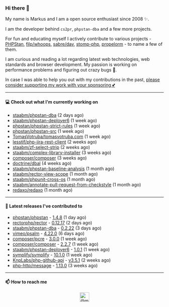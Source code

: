 ### Hi there 👋



My name is Markus and I am a open source enthusiast since 2008 ✨.

I am the developer behind `cs2pr`, `phpstan-dba` and a few more projects.

For fun and educating myself I actively contribute to various projects - [PHPStan](https://github.com/phpstan/phpstan-src), [filp/whoops](https://github.com/filp/whoops), [sabre/dav](https://github.com/sabre-io/dav), [stomp-php](https://github.com/stomp-php/stomp-php), [propelorm](https://github.com/propelorm) - to name a few of them.

I am curious and reading a lot regarding latest web technologies, web standards and browser development. My passion is working on performance problems and figuring out crazy bugs 🐜.

In case I was able to help you out with my contributions in the past, [please consider supporting my work with your sponsoring 💕](https://github.com/sponsors/staabm)


---

#### 💻 Check out what I'm currently working on

- [staabm/phpstan-dba](https://github.com/staabm/phpstan-dba) (2 days ago)
- [staabm/phpstan-deployer6](https://github.com/staabm/phpstan-deployer6) (1 week ago)
- [phpstan/phpstan-strict-rules](https://github.com/phpstan/phpstan-strict-rules) (1 week ago)
- [phpstan/phpstan-src](https://github.com/phpstan/phpstan-src) (1 week ago)
- [TomasVotruba/tomasvotruba.com](https://github.com/TomasVotruba/tomasvotruba.com) (1 week ago)
- [lesstif/php-jira-rest-client](https://github.com/lesstif/php-jira-rest-client) (2 weeks ago)
- [staabm/zf-select-strip](https://github.com/staabm/zf-select-strip) (2 weeks ago)
- [staabm/complex-library-installer](https://github.com/staabm/complex-library-installer) (3 weeks ago)
- [composer/composer](https://github.com/composer/composer) (3 weeks ago)
- [doctrine/dbal](https://github.com/doctrine/dbal) (4 weeks ago)
- [staabm/phpstan-baseline-analysis](https://github.com/staabm/phpstan-baseline-analysis) (1 month ago)
- [staabm/rector-view-scope](https://github.com/staabm/rector-view-scope) (1 month ago)
- [staabm/phpunit-cross-os](https://github.com/staabm/phpunit-cross-os) (1 month ago)
- [staabm/annotate-pull-request-from-checkstyle](https://github.com/staabm/annotate-pull-request-from-checkstyle) (1 month ago)
- [redaxo/redaxo](https://github.com/redaxo/redaxo) (1 month ago)

---

#### 🔭 Latest releases I've contributed to

- [phpstan/phpstan](https://github.com/phpstan/phpstan) - [1.4.8](https://github.com/phpstan/phpstan/releases/tag/1.4.8) (1 day ago)
- [rectorphp/rector](https://github.com/rectorphp/rector) - [0.12.17](https://github.com/rectorphp/rector/releases/tag/0.12.17) (2 days ago)
- [staabm/phpstan-dba](https://github.com/staabm/phpstan-dba) - [0.2.22](https://github.com/staabm/phpstan-dba/releases/tag/0.2.22) (3 days ago)
- [vimeo/psalm](https://github.com/vimeo/psalm) - [4.22.0](https://github.com/vimeo/psalm/releases/tag/4.22.0) (6 days ago)
- [composer/pcre](https://github.com/composer/pcre) - [3.0.0](https://github.com/composer/pcre/releases/tag/3.0.0) (1 week ago)
- [composer/composer](https://github.com/composer/composer) - [2.2.7](https://github.com/composer/composer/releases/tag/2.2.7) (1 week ago)
- [staabm/phpstan-deployer6](https://github.com/staabm/phpstan-deployer6) - [1.0.1](https://github.com/staabm/phpstan-deployer6/releases/tag/1.0.1) (1 week ago)
- [symplify/symplify](https://github.com/symplify/symplify) - [10.1.0](https://github.com/symplify/symplify/releases/tag/10.1.0) (1 week ago)
- [KnpLabs/php-github-api](https://github.com/KnpLabs/php-github-api) - [v3.5.1](https://github.com/KnpLabs/php-github-api/releases/tag/v3.5.1) (2 weeks ago)
- [php-http/message](https://github.com/php-http/message) - [1.13.0](https://github.com/php-http/message/releases/tag/1.13.0) (3 weeks ago)

---

#### 📫 How to reach me

<p align="center">
<a href="https://twitter.com/@markusstaab" target="blank"><img align="center" src="https://cdn.jsdelivr.net/npm/simple-icons@3.0.1/icons/twitter.svg" alt="@markusstaab" height="30" width="30" /></a>
</p>

